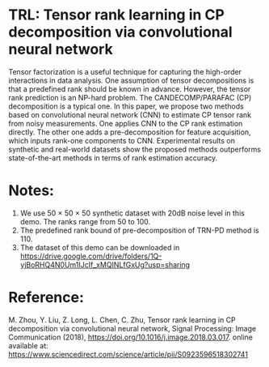 # TRL: Tensor rank learning in CP decomposition via convolutional neural network
Tensor factorization is a useful technique for capturing the high-order interactions in data analysis. One assumption of tensor decompositions is that a predefined rank should be known in advance. However, the tensor rank prediction is an NP-hard problem. The CANDECOMP/PARAFAC (CP) decomposition is a typical one. In this paper, we propose two methods based on convolutional neural network (CNN) to estimate CP tensor rank from noisy measurements. One applies CNN to the CP rank estimation directly. The other one adds a pre-decomposition for feature acquisition, which inputs rank-one components to CNN. Experimental results on synthetic and real-world datasets show the proposed methods outperforms state-of-the-art methods in terms of rank estimation accuracy.

# Notes:
1. We use 50 × 50 × 50 synthetic dataset with 20dB noise level in this demo. The ranks range from 50 to 100.
2. The predefined rank bound of pre-decomposition of TRN-PD method is 110.
3. The dataset of this demo can be downloaded in https://drive.google.com/drive/folders/1Q-yjBoRHQ4N0Um1IJcIf_xMQINLfGxUg?usp=sharing

# Reference:
M. Zhou, Y. Liu, Z. Long, L. Chen, C. Zhu, Tensor rank learning in CP decomposition via convolutional neural network, Signal Processing: Image Communication (2018), https://doi.org/10.1016/j.image.2018.03.017. online available at: https://www.sciencedirect.com/science/article/pii/S0923596518302741
